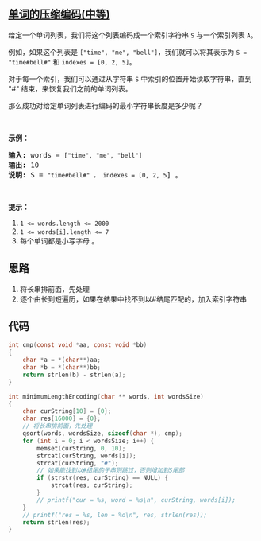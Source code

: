 ## [单词的压缩编码(中等)](https://leetcode-cn.com/problems/short-encoding-of-words/)
<div class="notranslate"><p>给定一个单词列表，我们将这个列表编码成一个索引字符串&nbsp;<code>S</code>&nbsp;与一个索引列表 <code>A</code>。</p>

<p>例如，如果这个列表是 <code>["time", "me", "bell"]</code>，我们就可以将其表示为 <code>S = "time#bell#"</code> 和 <code>indexes = [0, 2, 5]</code>。</p>

<p>对于每一个索引，我们可以通过从字符串 <code>S</code>&nbsp;中索引的位置开始读取字符串，直到 "#" 结束，来恢复我们之前的单词列表。</p>

<p>那么成功对给定单词列表进行编码的最小字符串长度是多少呢？</p>

<p>&nbsp;</p>

<p><strong>示例：</strong></p>

<pre><strong>输入:</strong> words = <code>["time", "me", "bell"]</code>
<strong>输出:</strong> 10
<strong>说明:</strong> S = <code>"time#bell#" ， indexes = [0, 2, 5</code>] 。
</pre>

<p>&nbsp;</p>

<p><strong>提示：</strong></p>

<ol>
	<li><code>1 &lt;= words.length&nbsp;&lt;= 2000</code></li>
	<li><code>1 &lt;=&nbsp;words[i].length&nbsp;&lt;= 7</code></li>
	<li>每个单词都是小写字母 。</li>
</ol>
</div>

## 思路
1. 将长串排前面，先处理
2. 逐个由长到短遍历，如果在结果中找不到以#结尾匹配的，加入索引字符串

## 代码
```c
int cmp(const void *aa, const void *bb)
{
    char *a = *(char**)aa;
    char *b = *(char**)bb;
    return strlen(b) - strlen(a);
}

int minimumLengthEncoding(char ** words, int wordsSize)
{
    char curString[10] = {0};
    char res[16000] = {0};
    // 将长串排前面，先处理
    qsort(words, wordsSize, sizeof(char *), cmp);
    for (int i = 0; i < wordsSize; i++) {
        memset(curString, 0, 10);
        strcat(curString, words[i]);
        strcat(curString, "#");
        // 如果能找到以#结尾的子串则跳过，否则增加到S尾部
        if (strstr(res, curString) == NULL) {
            strcat(res, curString);
        }
        // printf("cur = %s, word = %s\n", curString, words[i]);
    }
    // printf("res = %s, len = %d\n", res, strlen(res));
    return strlen(res);
}
```
